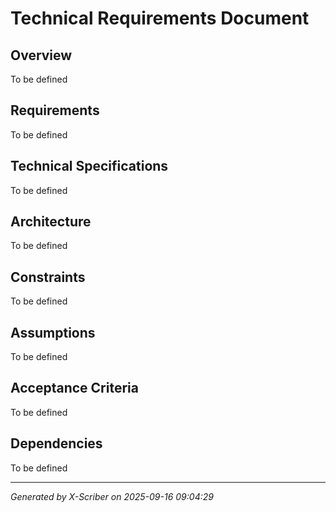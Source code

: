 # Technical Requirements Document

## Overview
To be defined

## Requirements
To be defined

## Technical Specifications
To be defined

## Architecture
To be defined

## Constraints
To be defined

## Assumptions
To be defined

## Acceptance Criteria
To be defined

## Dependencies
To be defined

---
*Generated by X-Scriber on 2025-09-16 09:04:29*
